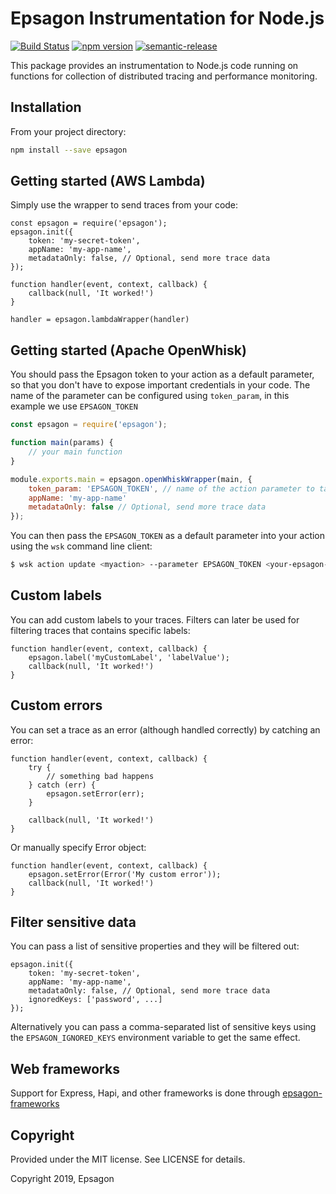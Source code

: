 # Epsagon Instrumentation for Node.js
[![Build Status](https://travis-ci.com/epsagon/epsagon-node.svg?token=wsveVqcNtBtmq6jpZfSf&branch=master)](https://travis-ci.com/epsagon/epsagon-node)
[![npm version](https://badge.fury.io/js/epsagon.svg)](https://badge.fury.io/js/epsagon)
[![semantic-release](https://img.shields.io/badge/%20%20%F0%9F%93%A6%F0%9F%9A%80-semantic--release-e10079.svg)](https://github.com/semantic-release/semantic-release)

This package provides an instrumentation to Node.js code running on functions for collection of distributed tracing and performance monitoring.

## Installation

From your project directory:

```sh
npm install --save epsagon
```

## Getting started (AWS Lambda)

Simply use the wrapper to send traces from your code:

```node
const epsagon = require('epsagon');
epsagon.init({
    token: 'my-secret-token',
    appName: 'my-app-name',
    metadataOnly: false, // Optional, send more trace data
});

function handler(event, context, callback) {
    callback(null, 'It worked!')
}

handler = epsagon.lambdaWrapper(handler)
```

## Getting started (Apache OpenWhisk)

You should pass the Epsagon token to your action as a default parameter, so that you don't
have to expose important credentials in your code. The name of the parameter can be configured using `token_param`, in this example we use `EPSAGON_TOKEN`

```javascript
const epsagon = require('epsagon');

function main(params) {
    // your main function
}

module.exports.main = epsagon.openWhiskWrapper(main, {
    token_param: 'EPSAGON_TOKEN', // name of the action parameter to take the token from
    appName: 'my-app-name'
    metadataOnly: false // Optional, send more trace data
});
```

You can then pass the `EPSAGON_TOKEN` as a default parameter into your action using the `wsk` command line client:

```bash
$ wsk action update <myaction> --parameter EPSAGON_TOKEN <your-epsagon-token>
```

## Custom labels

You can add custom labels to your traces. Filters can later be used for filtering
traces that contains specific labels:
```node
function handler(event, context, callback) {
    epsagon.label('myCustomLabel', 'labelValue');
    callback(null, 'It worked!')
}
```

## Custom errors

You can set a trace as an error (although handled correctly) by catching an error:
```node
function handler(event, context, callback) {
    try {
        // something bad happens
    } catch (err) {
        epsagon.setError(err);
    }

    callback(null, 'It worked!')
}
```

Or manually specify Error object:
```node
function handler(event, context, callback) {
    epsagon.setError(Error('My custom error'));
    callback(null, 'It worked!')
}
```

## Filter sensitive data

You can pass a list of sensitive properties and they will be filtered out:

```node
epsagon.init({
    token: 'my-secret-token',
    appName: 'my-app-name',
    metadataOnly: false, // Optional, send more trace data
    ignoredKeys: ['password', ...]
});
```

Alternatively you can pass a comma-separated list of sensitive keys using 
the `EPSAGON_IGNORED_KEYS` environment variable to get the same effect.

## Web frameworks

Support for Express, Hapi, and other frameworks is done through [epsagon-frameworks](https://github.com/epsagon/epsagon-node-frameworks)


## Copyright

Provided under the MIT license. See LICENSE for details.

Copyright 2019, Epsagon
